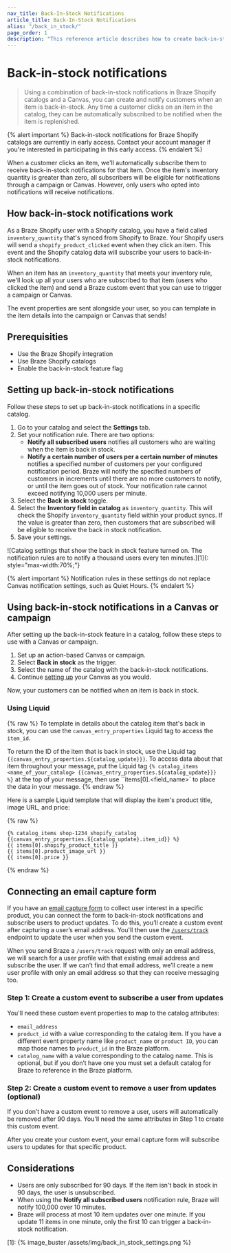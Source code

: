 ```yaml
---
nav_title: Back-In-Stock Notifications
article_title: Back-In-Stock Notifications
alias: "/back_in_stock/"
page_order: 1
description: "This reference article describes how to create back-in-stock notifications in Braze Shopify catalogs."
---
```


# Back-in-stock notifications

> Using a combination of back-in-stock notifications in Braze Shopify catalogs and a Canvas, you can create and notify customers when an item is back-in-stock. Any time a customer clicks on an item in the catalog, they can be automatically subscribed to be notified when the item is replenished.

{% alert important %}
Back-in-stock notifications for Braze Shopify catalogs are currently in early access. Contact your account manager if you're interested in participating in this early access.
{% endalert %}

When a customer clicks an item, we'll automatically subscribe them to receive back-in-stock notifications for that item. Once the item's inventory quantity is greater than zero, all subscribers will be eligible for notifications through a campaign or Canvas. However, only users who opted into notifications will receive notifications. 

## How back-in-stock notifications work

As a Braze Shopify user with a Shopify catalog, you have a field called `inventory_quantity` that's synced from Shopify to Braze. Your Shopify users will send a `shopify_product_clicked` event when they click an item. This event and the Shopify catalog data will subscribe your users to back-in-stock notifications.

When an item has an `inventory_quantity` that meets your inventory rule, we'll look up all your users who are subscribed to that item (users who clicked the item) and send a Braze custom event that you can use to trigger a campaign or Canvas.

The event properties are sent alongside your user, so you can template in the item details into the campaign or Canvas that sends!

## Prerequisities

- Use the Braze Shopify integration
- Use Braze Shopify catalogs
- Enable the back-in-stock feature flag

## Setting up back-in-stock notifications

Follow these steps to set up back-in-stock notifications in a specific catalog.

1. Go to your catalog and select the **Settings** tab.
2. Set your notification rule. There are two options:
    - **Notify all subscribed users** notifies all customers who are waiting when the item is back in stock. 
    - **Notify a certain number of users per a certain number of minutes** notifies a specified number of customers per your configured notification period. Braze will notify the specified numbers of customers in increments until there are no more customers to notify, or until the item goes out of stock. Your notification rate cannot exceed notifying 10,000 users per minute.
3. Select the **Back in stock** toggle.
4. Select the **Inventory field in catalog** as `inventory_quantity`. This will check the Shopify `inventory_quantity` field within your product syncs. If the value is greater than zero, then customers that are subscribed will be eligible to receive the back in stock notification.
5. Save your settings.

![Catalog settings that show the back in stock feature turned on. The notification rules are to notify a thousand users every ten minutes.][1]{: style="max-width:70%;"}

{% alert important %}
Notification rules in these settings do not replace Canvas notification settings, such as Quiet Hours.
{% endalert %}

## Using back-in-stock notifications in a Canvas or campaign

After setting up the back-in-stock feature in a catalog, follow these steps to use with a Canvas or campaign.

1. Set up an action-based Canvas or campaign.
2. Select **Back in stock** as the trigger.
3. Select the name of the catalog with the back-in-stock notifications.
4. Continue [setting up]({{site.baseurl}}/user_guide/engagement_tools/canvas/create_a_canvas/create_a_canvas/) your Canvas as you would.

Now, your customers can be notified when an item is back in stock.

### Using Liquid
{% raw %}
To template in details about the catalog item that's back in stock, you can use the `canvas_entry_properties` Liquid tag to access the `item_id`. 

To return the ID of the item that is back in stock, use the Liquid tag ``{{canvas_entry_properties.${catalog_update}}}``. To access data about that item throughout your message, put the Liquid tag  ``{% catalog_items <name_of_your_catalog> {{canvas_entry_properties.${catalog_update}}} %}`` at the top of your message, then use ``items[0].<field_name>` to place the data in your message.
{% endraw %}

Here is a sample Liquid template that will display the item's product title, image URL, and price:

{% raw %}
```liquid
{% catalog_items shop-1234_shopify_catalog {{canvas_entry_properties.${catalog_update}.item_id}} %}
{{ items[0].shopify_product_title }}
{{ items[0].product_image_url }}
{{ items[0].price }}
```
{% endraw %}

## Connecting an email capture form

If you have an [email capture form]({{site.baseurl}}/user_guide/message_building_by_channel/in-app_messages/drag_and_drop/templates/email_capture/) to collect user interest in a specific product, you can connect the form to back-in-stock notifications and subscribe users to product updates. To do this, you’ll create a custom event after capturing a user’s email address. You'll then use the [`/users/track`]({{site.baseurl}}/api/endpoints/user_data/post_user_track/#example-request-for-updating-a-user-profile-by-email-address) endpoint to update the user when you send the custom event. 

When you send Braze a `/users/track` request with only an email address, we will search for a user profile with that existing email address and subscribe the user. If we can’t find that email address, we’ll create a new user profile with only an email address so that they can receive messaging too.

### Step 1: Create a custom event to subscribe a user from updates

You'll need these custom event properties to map to the catalog attributes:

- `email_address`
- `product_id` with a value corresponding to the catalog item. If you have a different event property name like `product_name` or `product ID`, you can map those names to `product_id` in the Braze platform.
- `catalog_name` with a value corresponding to the catalog name. This is optional, but if you don’t have one you must set a default catalog for Braze to reference in the Braze platform.

### Step 2: Create a custom event to remove a user from updates (optional)

If you don’t have a custom event to remove a user, users will automatically be removed after 90 days. You'll need the same attributes in Step 1 to create this custom event.

After you create your custom event, your email capture form will subscribe users to updates for that specific product.

## Considerations

- Users are only subscribed for 90 days. If the item isn't back in stock in 90 days, the user is unsubscribed.
- When using the **Notify all subscribed users** notification rule, Braze will notify 100,000 over 10 minutes.
- Braze will process at most 10 item updates over one minute. If you update 11 items in one minute, only the first 10 can trigger a back-in-stock notification.

[1]: {% image_buster /assets/img/back_in_stock_settings.png %} 